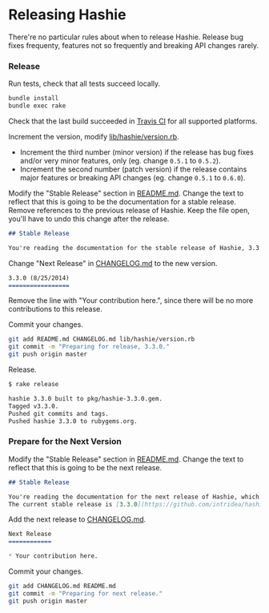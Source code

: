 # Releasing Hashie

There're no particular rules about when to release Hashie. Release bug fixes frequenty, features not so frequently and breaking API changes rarely.

### Release

Run tests, check that all tests succeed locally.

```sh
bundle install
bundle exec rake
```

Check that the last build succeeded in [Travis CI](https://travis-ci.org/intridea/hashie) for all supported platforms.

Increment the version, modify [lib/hashie/version.rb](lib/hashie/version.rb).

* Increment the third number (minor version) if the release has bug fixes and/or very minor features, only (eg. change `0.5.1` to `0.5.2`).
* Increment the second number (patch version) if the release contains major features or breaking API changes (eg. change `0.5.1` to `0.6.0`).

Modify the "Stable Release" section in [README.md](README.md). Change the text to reflect that this is going to be the documentation for a stable release. Remove references to the previous release of Hashie. Keep the file open, you'll have to undo this change after the release.

```markdown
## Stable Release

You're reading the documentation for the stable release of Hashie, 3.3.0.
```

Change "Next Release" in [CHANGELOG.md](CHANGELOG.md) to the new version.

```markdown
3.3.0 (8/25/2014)
=================
```

Remove the line with "Your contribution here.", since there will be no more contributions to this release.

Commit your changes.

```sh
git add README.md CHANGELOG.md lib/hashie/version.rb
git commit -m "Preparing for release, 3.3.0."
git push origin master
```

Release.

```sh
$ rake release

hashie 3.3.0 built to pkg/hashie-3.3.0.gem.
Tagged v3.3.0.
Pushed git commits and tags.
Pushed hashie 3.3.0 to rubygems.org.
```

### Prepare for the Next Version

Modify the "Stable Release" section in [README.md](README.md). Change the text to reflect that this is going to be the next release.

```markdown
## Stable Release

You're reading the documentation for the next release of Hashie, which should be 3.3.1.
The current stable release is [3.3.0](https://github.com/intridea/hashie/blob/v3.3.0/README.md).
```

Add the next release to [CHANGELOG.md](CHANGELOG.md).

```markdown
Next Release
============

* Your contribution here.
```

Commit your changes.

```sh
git add CHANGELOG.md README.md
git commit -m "Preparing for next release."
git push origin master
```
